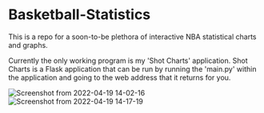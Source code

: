 # Basketball-Statistics

This is a repo for a soon-to-be plethora of interactive NBA statistical charts and graphs.

Currently the only working program is my 'Shot Charts' application.
Shot Charts is a Flask application that can be run by running the 'main.py' within the application and going to the web address that it returns for you. 


![Screenshot from 2022-04-19 14-02-16](https://user-images.githubusercontent.com/39597144/164069691-af04f844-62b9-46a9-9600-3d68332a62ee.png)
![Screenshot from 2022-04-19 14-17-19](https://user-images.githubusercontent.com/39597144/164069712-8ecc1828-9b94-4cbf-964d-9b3f38d1a4b4.png)
